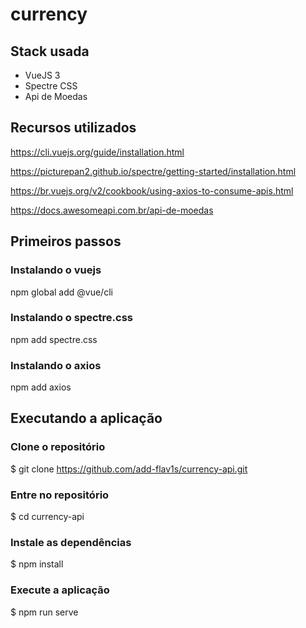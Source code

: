# currency

## Stack usada

- VueJS 3
- Spectre CSS
- Api de Moedas

## Recursos utilizados

https://cli.vuejs.org/guide/installation.html

https://picturepan2.github.io/spectre/getting-started/installation.html

https://br.vuejs.org/v2/cookbook/using-axios-to-consume-apis.html

https://docs.awesomeapi.com.br/api-de-moedas

## Primeiros passos

### Instalando o vuejs

npm global add @vue/cli

### Instalando o spectre.css

npm add spectre.css

### Instalando o axios

npm add axios

## Executando a aplicação

### Clone o repositório

\$ git clone https://github.com/add-flav1s/currency-api.git

### Entre no repositório

\$ cd currency-api

### Instale as dependências

\$ npm install

### Execute a aplicação

\$ npm run serve
